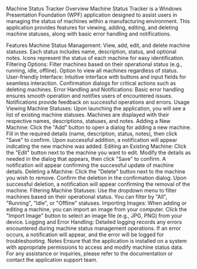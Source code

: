 Machine Status Tracker
Overview
Machine Status Tracker is a Windows Presentation Foundation (WPF) application designed to assist users in managing the status of machines within a manufacturing environment. This application provides features for viewing, adding, editing, and deleting machine statuses, along with basic error handling and notifications.

Features
Machine Status Management:
View, add, edit, and delete machine statuses.
Each status includes name, description, status, and optional notes.
Icons represent the status of each machine for easy identification.
Filtering Options:
Filter machines based on their operational status (e.g., running, idle, offline).
Option to view all machines regardless of status.
User-friendly Interface:
Intuitive interface with buttons and input fields for seamless interaction.
Confirmation dialogs for critical actions such as deleting machines.
Error Handling and Notifications:
Basic error handling ensures smooth operation and notifies users of encountered issues.
Notifications provide feedback on successful operations and errors.
Usage
Viewing Machine Statuses:
Upon launching the application, you will see a list of existing machine statuses.
Machines are displayed with their respective names, descriptions, statuses, and notes.
Adding a New Machine:
Click the "Add" button to open a dialog for adding a new machine.
Fill in the required details (name, description, status, notes), then click "Save" to confirm.
Upon successful addition, a notification will appear indicating the new machine was added.
Editing an Existing Machine:
Click the "Edit" button next to the machine you want to edit.
Modify the details as needed in the dialog that appears, then click "Save" to confirm.
A notification will appear confirming the successful update of machine details.
Deleting a Machine:
Click the "Delete" button next to the machine you wish to remove.
Confirm the deletion in the confirmation dialog.
Upon successful deletion, a notification will appear confirming the removal of the machine.
Filtering Machine Statuses:
Use the dropdown menu to filter machines based on their operational status.
You can filter by "All", "Running", "Idle", or "Offline" statuses.
Importing Images:
When adding or editing a machine, you can import an image from your computer.
Click the "Import Image" button to select an image file (e.g., JPG, PNG) from your device.
Logging and Error Handling:
Detailed logging records any errors encountered during machine status management operations.
If an error occurs, a notification will appear, and the error will be logged for troubleshooting.
Notes
Ensure that the application is installed on a system with appropriate permissions to access and modify machine status data.
For any assistance or inquiries, please refer to the documentation or contact the application support team.
